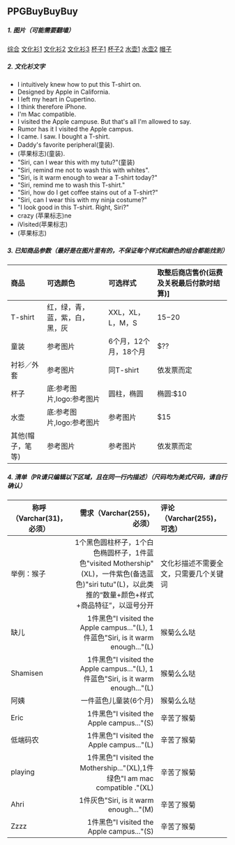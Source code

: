 ## PPGBuyBuyBuy

##### 1. 图片（可能需要翻墙）
[综合](http://www.yelp.com/biz_photos/apple-store-cupertino-5?start=0)
[文化衫1](http://www.cultofmac.com/175839/these-are-all-the-shirts-apple-sells-at-the-company-store-in-cupertino-gallery/)
[文化衫2](http://www.yelp.com/biz_photos/apple-store-cupertino-5?select=AhSBo5AgG5-xvaxizn9Kpg)
[文化衫3](http://www.cultofmac.com/426461/apple-only-sells-these-retrotastic-t-shirts-at-its-campus-store/)
[杯子1](http://www.yelp.com/biz_photos/apple-store-cupertino-5?select=WYwqN9su-EBZ6pI_IoLLjQ)
[杯子2](https://www.google.com/search?q=apple+store+mugs&biw=1892&bih=682&source=lnms&tbm=isch&sa=X&ved=0ahUKEwjozrHUrMLMAhUS5mMKHZ-3AYMQ_AUIBygC#imgrc=nCVv58K_LcsdtM%3A)
[水壶1](http://www.yelp.com/biz_photos/apple-store-cupertino-5?select=n1-Pfu9LbIZpCbiU5E0xXA)
[水壶2](http://img.groundspeak.com/waymarking/e00e755f-441d-49aa-a00f-dc8b78908087.jpg)
[帽子](http://www.yelp.com/biz_photos/apple-store-cupertino-5?select=uIb2nb9ryuOcDLmhJZVkvA)

##### 2. 文化衫文字
* I intuitively knew how to put this T-shirt on.
* Designed by Apple in California.
* I left my heart in Cupertino.
* I think therefore iPhone.
* I'm Mac compatible.
* I visited the Apple campuse. But that's all I'm allowed to say.
* Rumor has it I visited the Apple campus.
* I came. I saw. I bought a T-shirt.
* Daddy's favorite peripheral(童装).
* (苹果标志)(童装).
* "Siri, can I wear this with my tutu?"(童装)
* "Siri, remind me not to wash this with whites".
* "Siri, is it warm enough to wear a T-shirt today?"
* "Siri, remind me to wash this T-shirt."
* "Siri, how do I get coffee stains out of a T-shirt?"
* "Siri, can I wear this with my ninja costume?"
* "I look good in this T-shirt. Right, Siri?"
* crazy (苹果标志)ne
* iVisited(苹果标志)
* (苹果标志)

##### 3. 已知商品参数（最好是在图片里有的，不保证每个样式和颜色的组合都能找到）
| 商品|可选颜色|可选样式|取整后商店售价(运费及关税最后付款时结算)]
|:--|:--|:--|:--|
| T-shirt|红，绿，青，蓝，紫，白，黑，灰|XXL，XL，L，M，S|$15-$20|
| 童装|参考图片|6个月，12个月，18个月|$??|
| 衬衫／外套|参考图片|同T-shirt|依发票而定|
|杯子|底:参考图片,logo:参考图片|圆柱，椭圆|椭圆:$10|
|水壶|底:参考图片,logo:参考图片|参考图片|$15|
|其他(帽子，笔等)|参考图片|参考图片|依发票而定|

##### 4. 清单（PR请只编辑以下区域，且在同一行内描述）（__尺码均为美式尺码，请自行确认__）
| 称呼（Varchar(31)，必须）| 需求（Varchar(255)，必须）| 评论（Varchar(255)，可选）|
| ------------- |-------------:| :-----|
| 举例：猴子| 1个黑色圆柱杯子，1个白色椭圆杯子，1件蓝色"visited Mothership"(XL)，一件紫色(备选蓝色)"siri tutu"(L)，以此类推的“数量+颜色+样式+商品特征”，以逗号分开 |文化衫描述不需要全文，只需要几个关键词|
| 缺儿 | 1件黑色"I visited the Apple campus..."(L), 1件蓝色"Siri, is it warm enough..."(L) | 猴菊么么哒 |
| Shamisen | 1件黑色"I visited the Apple campus..."(L), 1件蓝色"Siri, is it warm enough..."(L) | 猴菊么么哒 |
| 阿姨	| 一件蓝色儿童装(6个月) | 猴菊么么哒 |
| Eric | 1件黑色"I visited the Apple campus..."(S) | 辛苦了猴菊 |
| 低端码农 | 1件黑色"I visited the Apple campus..."(L) | 辛苦了猴菊 |
| playing | 1件黑色"I visited the Mothership..."(XL),1件绿色"I am mac compatible ."(XL) | 辛苦了猴菊 |
| Ahri | 1件灰色"Siri, is it warm enough..."(M) | 辛苦了猴菊 |
| Zzzz | 1件黑色"I visited the Apple campus..."(S) | 辛苦了猴菊 |


